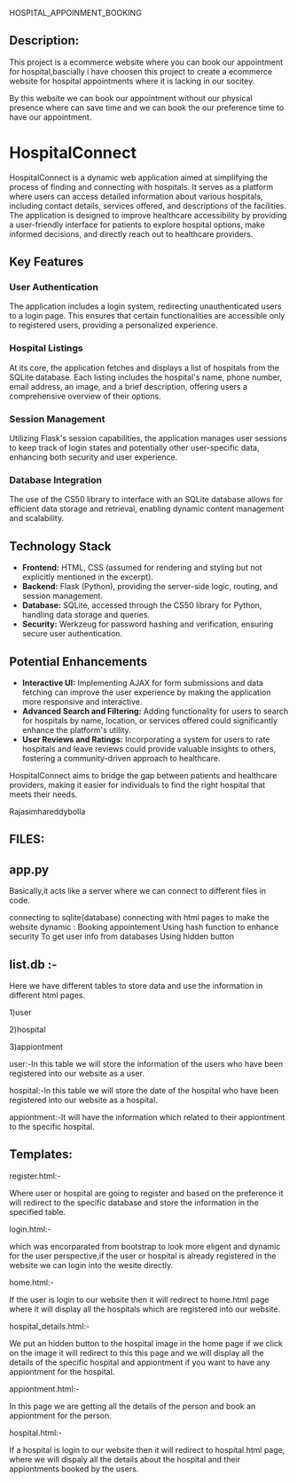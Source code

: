 
HOSPITAL_APPOINMENT_BOOKING




## Description:
This project is a ecommerce website where you can book our appointment for hospital,bascially i have choosen this project to create a ecommerce website for hospital appointments where it is lacking in our socitey.

By this website we can book our appointment without our physical presence where can save time and we can book the our preference time to have our appointment.
# HospitalConnect

HospitalConnect is a dynamic web application aimed at simplifying the process of finding and connecting with hospitals. It serves as a platform where users can access detailed information about various hospitals, including contact details, services offered, and descriptions of the facilities. The application is designed to improve healthcare accessibility by providing a user-friendly interface for patients to explore hospital options, make informed decisions, and directly reach out to healthcare providers.

## Key Features

### User Authentication
The application includes a login system, redirecting unauthenticated users to a login page. This ensures that certain functionalities are accessible only to registered users, providing a personalized experience.

### Hospital Listings
At its core, the application fetches and displays a list of hospitals from the SQLite database. Each listing includes the hospital's name, phone number, email address, an image, and a brief description, offering users a comprehensive overview of their options.

### Session Management
Utilizing Flask's session capabilities, the application manages user sessions to keep track of login states and potentially other user-specific data, enhancing both security and user experience.

### Database Integration
The use of the CS50 library to interface with an SQLite database allows for efficient data storage and retrieval, enabling dynamic content management and scalability.

## Technology Stack

- **Frontend:** HTML, CSS (assumed for rendering and styling but not explicitly mentioned in the excerpt).
- **Backend:** Flask (Python), providing the server-side logic, routing, and session management.
- **Database:** SQLite, accessed through the CS50 library for Python, handling data storage and queries.
- **Security:** Werkzeug for password hashing and verification, ensuring secure user authentication.

## Potential Enhancements

- **Interactive UI:** Implementing AJAX for form submissions and data fetching can improve the user experience by making the application more responsive and interactive.
- **Advanced Search and Filtering:** Adding functionality for users to search for hospitals by name, location, or services offered could significantly enhance the platform's utility.
- **User Reviews and Ratings:** Incorporating a system for users to rate hospitals and leave reviews could provide valuable insights to others, fostering a community-driven approach to healthcare.

HospitalConnect aims to bridge the gap between patients and healthcare providers, making it easier for individuals to find the right hospital that meets their needs.

Rajasimhareddybolla
## FILES:
## app.py

Basically,it acts like a server where we can connect to different files in code.

  connecting to sqlite(database)
  connecting with html pages
to make the website dynamic :
    Booking appointement 
    Using hash function to enhance security
    To get user info from databases
    Using hidden button
## list.db :-
Here we have different tables to store data and use the information in different html pages.

1)user

2)hospital

3)appiontment

user:-In this table we will store the information of the users who have been registered into our website as a user.

hospital:-In this table we will store the date of the hospital who have been registered into our website as a hospital.

appiontment:-It will have the information which related to their appiontment to the specific hospital.


## Templates:

register.html:-

Where user or hospital are going to register and based on the preference it will redirect to the specific database and store the information in the specified table.

login.html:-

which was encorparated from bootstrap to look more eligent and dynamic for the user perspective,if the user or hospital is already registered in the website we can login into the wesite directly.

home.html:-

If the user is login to our website then it will redirect to home.html page where it will display all the hospitals which are registered into our website.

hospital_details.html:-

We put an hidden button to the hospital image in the home page if we click on the image it will redirect to this this page and we will display all the details of the specific hospital and appiontment if you want to have any appiontment for the hospital.

appiontment.html:-

In this page we are getting all the details of the person and book an appiontment for the person.

hospital.html:-

If a hospital is login to our website then it will redirect to hospital.html page, where we will dispaly all the details about the hospital and their appiontments booked by the users.

